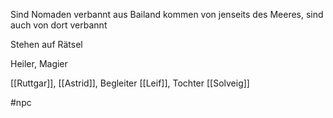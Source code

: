 Sind Nomaden verbannt aus Bailand 
kommen von jenseits des Meeres, sind auch von dort verbannt

Stehen auf Rätsel

Heiler, Magier

[[Ruttgar]], [[Astrid]],
Begleiter [[Leif]],
Tochter [[Solveig]]

#npc